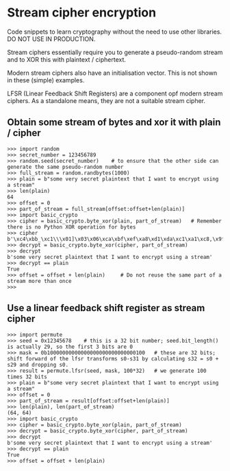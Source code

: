 # Stream cipher encryption
Code snippets to learn cryptography without the need to use other libraries. DO NOT USE IN PRODUCTION.

Stream ciphers essentially require you to generate a pseudo-random stream and to XOR this with plaintext / ciphertext.

Modern stream ciphers also have an initialisation vector. This is not shown in these (simple) examples.

LFSR (Linear Feedback Shift Registers) are a component opf modern stream ciphers. As a standalone means, they are not a suitable stream cipher.

## Obtain some stream of bytes and xor it with plain / cipher
```
>>> import random
>>> secret_number = 123456789
>>> random.seed(secret_number)    # to ensure that the other side can generate the same pseudo-random number 
>>> full_stream = random.randbytes(1000)
>>> plain = b"some very secret plaintext that I want to encrypt using a stream"
>>> len(plain)
64
>>> offset = 0
>>> part_of_stream = full_stream[offset:offset+len(plain)]
>>> import basic_crypto
>>> cipher = basic_crypto.byte_xor(plain, part_of_stream)   # Remember there is no Python XOR operation for bytes
>>> cipher
b'\xc4\xbb_\xc1\\\x01]\x03\x06\xca\xbf\xef\xa8\xd1\xda\xc1\xa1\xc8,\x9fh,i\x82J+\xff\xa3A\xa7\xa5\xca.\xeb\xba\xae}\xad>\xeeb\r\xc8\x0bi\xe2\x94\x8c|W\x90\x9c\xa20\xadmp(\x1a\xc4y\xbe\x19\x1a'
>>> decrypt = basic_crypto.byte_xor(cipher, part_of_stream)
>>> decrypt
b'some very secret plaintext that I want to encrypt using a stream'
>>> decrypt == plain
True
>>> offset = offset + len(plain)     # Do not reuse the same part of a stream more than once
>>> 
```
## Use a linear feedback shift register as stream cipher
```
>>> import permute
>>> seed = 0x12345678    # this is a 32 bit number; seed.bit_length() is actually 29, so the first 3 bits are 0
>>> mask = 0b10000000000000000000000000000100   # these are 32 bits; shift forward of the lfsr transforms s0-s31 by calculating s32 = s0 + s29 and dropping s0.
>>> result = permute.lfsr(seed, mask, 100*32)   # we generate 100 times 32 bits
>>> plain = b"some very secret plaintext that I want to encrypt using a stream"
>>> offset = 0
>>> part_of_stream = result[offset:offset+len(plain)]
>>> len(plain), len(part_of_stream)
(64, 64)
>>> import basic_crypto
>>> cipher = basic_crypto.byte_xor(plain, part_of_stream)
>>> decrypt = basic_crypto.byte_xor(cipher, part_of_stream)
>>> decrypt
b'some very secret plaintext that I want to encrypt using a stream'
>>> decrypt == plain
True
>>> offset = offset + len(plain)
```
